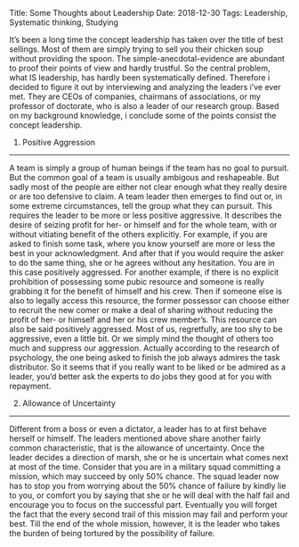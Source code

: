 Title:  Some Thoughts about Leadership
Date: 2018-12-30
Tags: Leadership, Systematic thinking, Studying

It’s been a long time the concept leadership has taken over the title of best sellings. Most of them are simply trying to sell you their chicken soup without providing the spoon. The simple-anecdotal-evidence are abundant to proof their points of view and hardly trustful. So the central problem, what IS leadership, has hardly been systematically defined. Therefore i decided to figure it out by interviewing and analyzing the leaders i’ve ever met. They are CEOs of companies, chairmans of associations, or my professor of doctorate, who is also a leader of our research group. Based on my background knowledge, i conclude some of the points consist the concept leadership.

1. Positive Aggression
--------------
A team is simply a group of human beings if the team has no goal to pursuit. But the common goal of a team is usually ambigous and reshapeable. But sadly most of the people are either not clear enough what they really desire or are too defensive to claim. A team leader then emerges to find out or, in some extreme circumstances, tell the group what they can pursuit. This requires the leader to be more or less positive aggressive. It describes the desire of seizing profit for her- or himself and for the whole team, with or without vitiating benefit of the others explicitly. For example, if you are asked to finish some task, where you know yourself are more or less the best in your acknowledgment. And after that if you would require the asker to do the same thing, she or he agrees without any hesitation. You are in this case positively aggressed. For another example, if there is no explicit prohibition of possessing some pubic resource and someone is really grabbing it for the benefit of himself and his crew. Then if someone else is also to legally access this resource, the former possessor can choose either to recruit the new comer or make a deal of sharing without reducing the profit of her- or himself and her or his crew member’s. This resource can also be said positively aggressed. Most of us, regretfully, are too shy to be aggressive, even a little bit. Or we simply mind the thought of others too much and suppress our aggression. Actually according to the research of psychology, the one being asked to finish the job always admires the task distributor. So it seems that if you really want to be liked or be admired as a leader, you’d better ask the experts to do jobs they good at for you with repayment.

2. Allowance of Uncertainty
-------------
Different from a boss or even a dictator, a leader has to at first behave herself or himself. The leaders mentioned above share another fairly common characteristic, that is the allowance of uncertainty. Once the leader decides a direction of marsh, she or he is uncertain what comes next at most of the time. Consider that you are in a military squad committing a mission, which may succeed by only 50% chance. The squad leader now has to stop you from worrying about the 50% chance of failure by kindly lie to you, or comfort you by saying that she or he will deal with the half fail and encourage you to focus on the successful part. Eventually you will forget the fact that the every second trail of this mission may fail and perform your best. Till the end of the whole mission, however, it is the leader who takes the burden of being tortured by the possibility of failure. 


